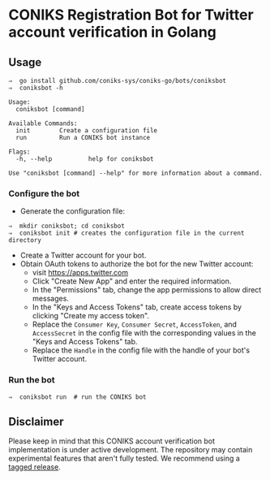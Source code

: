 # CONIKS Registration Bot for Twitter account verification in Golang

## Usage
```
⇒  go install github.com/coniks-sys/coniks-go/bots/coniksbot
⇒  coniksbot -h

Usage:
  coniksbot [command]

Available Commands:
  init        Create a configuration file
  run         Run a CONIKS bot instance

Flags:
  -h, --help          help for coniksbot

Use "coniksbot [command] --help" for more information about a command.
```

### Configure the bot

- Generate the configuration file:
```
⇒  mkdir coniksbot; cd coniksbot
⇒  coniksbot init # creates the configuration file in the current directory
```
- Create a Twitter account for your bot.
- Obtain OAuth tokens to authorize the bot for the new Twitter account:
    - visit https://apps.twitter.com
    - Click "Create New App" and enter the required information.
    - In the "Permissions" tab, change the app permissions to allow direct messages.
    - In the "Keys and Access Tokens" tab, create access tokens by clicking "Create my access token".
    - Replace the `Consumer Key`, `Consumer Secret`, `AccessToken`, and `AccessSecret` in the config file with the corresponding values in the "Keys and Access Tokens" tab.
    - Replace the `Handle` in the config file with the handle of your bot's Twitter account.

### Run the bot
```
⇒  coniksbot run  # run the CONIKS bot
```

## Disclaimer
Please keep in mind that this CONIKS account verification bot implementation is under active development. The repository may contain experimental features that aren't fully tested. We recommend using a [tagged release](https://github.com/coniks-sys/coniks-go/releases).
